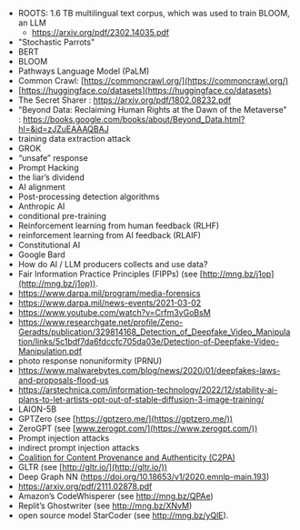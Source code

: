 - ROOTS: 1.6 TB multilingual text corpus, which was used to train BLOOM, an LLM
	- https://arxiv.org/pdf/2302.14035.pdf
- "Stochastic Parrots"
- BERT
- BLOOM
- Pathways Language Model (PaLM)
- Common Crawl: [https://commoncrawl.org/](https://commoncrawl.org/)
- [https://huggingface.co/datasets](https://huggingface.co/datasets)
- The Secret Sharer : https://arxiv.org/pdf/1802.08232.pdf
- "Beyond Data: Reclaiming Human Rights at the Dawn of the Metaverse" : https://books.google.com/books/about/Beyond_Data.html?hl=&id=zJZuEAAAQBAJ
- training data extraction attack
- GROK
- “unsafe” response
- Prompt Hacking
- the liar’s dividend
- AI alignment
- Post-processing detection algorithms
- Anthropic AI
- conditional pre-training
- Reinforcement learning from human feedback (RLHF)
- reinforcement learning from AI feedback (RLAIF)
- Constitutional AI
- Google Bard
- How do AI / LLM producers collects and use data?
- Fair Information Practice Principles (FIPPs) (see [http://mng.bz/j1op](http://mng.bz/j1op)).
- https://www.darpa.mil/program/media-forensics
- https://www.darpa.mil/news-events/2021-03-02
- https://www.youtube.com/watch?v=Crfm3vGoBsM
- https://www.researchgate.net/profile/Zeno-Geradts/publication/329814168_Detection_of_Deepfake_Video_Manipulation/links/5c1bdf7da6fdccfc705da03e/Detection-of-Deepfake-Video-Manipulation.pdf
- photo response nonuniformity (PRNU)
- https://www.malwarebytes.com/blog/news/2020/01/deepfakes-laws-and-proposals-flood-us
- https://arstechnica.com/information-technology/2022/12/stability-ai-plans-to-let-artists-opt-out-of-stable-diffusion-3-image-training/
- LAION-5B
- GPTZero (see [https://gptzero.me/](https://gptzero.me/)) 
- ZeroGPT (see [www.zerogpt.com/](https://www.zerogpt.com/))
- Prompt injection attacks
- indirect prompt injection attacks
- [Coalition for Content Provenance and Authenticity (C2PA)](https://c2pa.org/)
- GLTR (see [http://gltr.io/](http://gltr.io/))
- Deep Graph NN (https://doi.org/10.18653/v1/2020.emnlp-main.193)
- https://arxiv.org/pdf/2111.02878.pdf
- Amazon’s CodeWhisperer (see http://mng.bz/QPAe)
- Replit’s Ghostwriter (see http://mng.bz/XNvM)
- open source model StarCoder (see http://mng.bz/yQlE). 
